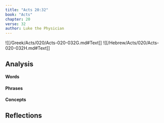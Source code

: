 ```yaml
---
title: "Acts 20:32"
book: "Acts"
chapter: 20
verse: 32
author: Luke the Physician
---
```

![[/Greek/Acts/020/Acts-020-032G.md#Text]]
![[/Hebrew/Acts/020/Acts-020-032H.md#Text]]

## Analysis

#### Words

#### Phrases

#### Concepts

## Reflections
